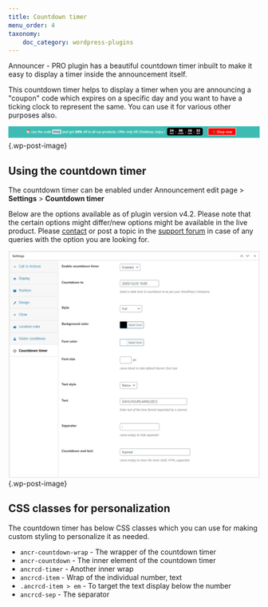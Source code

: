 ```yaml
---
title: Countdown timer
menu_order: 4
taxonomy:
    doc_category: wordpress-plugins
---
```


Announcer - PRO plugin has a beautiful countdown timer inbuilt to make it easy to display a timer inside the announcement itself.

This countdown timer helps to display a timer when you are announcing a "coupon" code which expires on a specific day and you want to have a ticking clock to represent the same. You can use it for various other purposes also.

![Countdown timer in Announcer - PRO plugin](/_images/ancrp-countdown-timer-1.png) {.wp-post-image}

## Using the countdown timer

The countdown timer can be enabled under Announcement edit page > **Settings** > **Countdown timer**

Below are the options available as of plugin version v4.2. Please note that the certain options might differ/new options might be available in the live product. Please [contact](/contact) or post a topic in the [support forum](/forum) in case of any queries with the option you are looking for.

![Countdown timer in Announcer - PRO plugin](/_images/ancrp-countdown-timer-2.png) {.wp-post-image}

## CSS classes for personalization

The countdown timer has below CSS classes which you can use for making custom styling to personalize it as needed.

* `ancr-countdown-wrap` - The wrapper of the countdown timer
* `ancr-countdown` - The inner element of the countdown timer
* `ancrcd-timer` - Another inner wrap
* `ancrcd-item` - Wrap of the individual number, text
* `.ancrcd-item > em` - To target the text display below the number
* `ancrcd-sep` - The separator